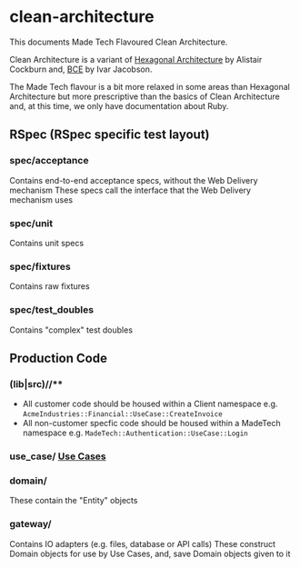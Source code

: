 # clean-architecture

This documents Made Tech Flavoured Clean Architecture.

Clean Architecture is a variant of [Hexagonal Architecture](http://alistair.cockburn.us/Hexagonal+architecture) by Alistair Cockburn and,
[BCE](https://www.amazon.com/Object-Oriented-Software-Engineering-Approach/dp/0201544350) by Ivar Jacobson.

The Made Tech flavour is a bit more relaxed in some areas than Hexagonal Architecture but more prescriptive than the basics of Clean Architecture and, at this time, we only have documentation about Ruby.

## RSpec (RSpec specific test layout)

### spec/acceptance

Contains end-to-end acceptance specs, without the Web Delivery mechanism
These specs call the interface that the Web Delivery mechanism uses

### spec/unit

Contains unit specs

### spec/fixtures

Contains raw fixtures

### spec/test_doubles

Contains "complex" test doubles

## Production Code

### (lib|src)/<insert customer name here>/**

* All customer code should be housed within a Client namespace e.g. ```AcmeIndustries::Financial::UseCase::CreateInvoice```
* All non-customer specfic code should be housed within a MadeTech namespace e.g. ```MadeTech::Authentication::UseCase::Login```

### use_case/ [Use Cases](UseCases.md)

### domain/

These contain the "Entity" objects

### gateway/

Contains IO adapters (e.g. files, database or API calls)
These construct Domain objects for use by Use Cases, and, save Domain objects given to it
